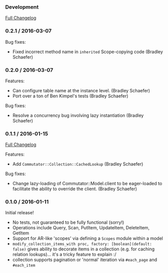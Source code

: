 ### Development
[Full Changelog](http://github.com/tablexi/commutator/compare/v0.2.1...master)

### 0.2.1 / 2016-03-07

Bug fixes:

* Fixed incorrect method name in `inherited` Scope-copying code (Bradley Schaefer)

### 0.2.0 / 2016-03-07

Features:

* Can configure table name at the instance level. (Bradley Schaefer)
* Port over a ton of Ben Kimpel's tests (Bradley Schaefer)

Bug fixes:

* Resolve a concurrency bug involving lazy instantiation (Bradley Schaefer)

### 0.1.1 / 2016-01-15
[Full Changelog](http://github.com/tablexi/commutator/compare/v0.1.0...v0.1.1)

Features:

* Add `Commutator::Collection::CachedLookup` (Bradley Schaefer)

Bug fixes:

* Change lazy-loading of Commutator::Model.client to be eager-loaded
  to facilitate the ability to override the client. (Bradley Schaefer)

### 0.1.0 / 2016-01-11

Initial release!

* No tests, not guaranteed to be fully functional (sorry!)
* Operations include Query, Scan, PutItem, UpdateItem, DeleteItem, GetItem
* Support for AR-like 'scopes' via defining a `Scopes` module within a model
* `modify_collection_items_with proc, factory: [boolean](default: false)` gives
  ability to decorate items in a collection (e.g. for caching relation lookups)…
  it's a tricky feature to explain :/
* collection supports pagination or 'normal' iteration via `#each_page` and `#each_item`
